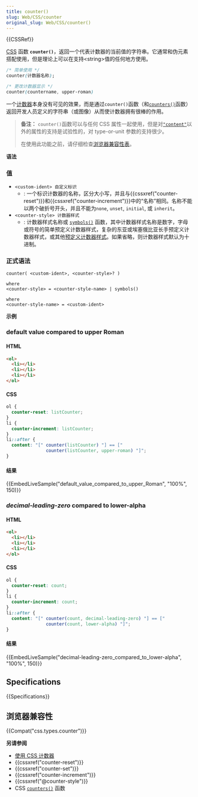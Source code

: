 ```yaml
---
title: counter()
slug: Web/CSS/counter
original_slug: Web/CSS/counter()
---
```

{{CSSRef}}

[CSS](/zh-CN/docs/Web/CSS) 函数 **`counter()`**，返回一个代表计数器的当前值的字符串。它通常和伪元素搭配使用，但是理论上可以在支持\<string>值的任何地方使用。

```css
/* 简单使用 */
counter(计数器名称);

/* 更改计数器显示 */
counter(countername, upper-roman)
```

一个[计数器](/zh-CN/docs/Web/CSS/CSS_Lists_and_Counters/Using_CSS_counters)本身没有可见的效果，而是通过`counter()`函数（和[`counters()`](/zh-CN/docs/Web/CSS/counters)函数）返回开发人员定义的字符串（或图像）从而使计数器拥有很棒的作用。

> **备注：** `counter()`函数可以与任何 CSS 属性一起使用，但是对[`"content"`](/zh-CN/docs/Web/CSS/content)以外的属性的支持是试验性的，对 type-or-unit 参数的支持很少。
>
> 在使用此功能之前，请仔细检查[浏览器兼容性表](#Browser_compatibility)。

**语法**

### 值

- `<custom-ident> 自定义标识`
  - : 一个标识计数器的名称，区分大小写，并且与{{cssxref("counter-reset")}}和{{cssxref("counter-increment")}}中的“名称”相同。名称不能以两个破折号开头，并且不能为`none`, `unset`, `initial`, 或 `inherit`。
- `<counter-style> 计数器样式`
  - : 计数器样式名称或 [`symbols()`](/zh-CN/docs/Web/CSS/symbols) 函数，其中计数器样式名称是数字，字母或符号的简单预定义计数器样式，复杂的东亚或埃塞俄比亚长手预定义计数器样式，或其他[预定义计数器样式](/zh-CN/docs/Web/CSS/CSS_Counter_Styles)。如果省略，则计数器样式默认为十进制。

### 正式语法

```
counter( <custom-ident>, <counter-style>? )

where
<counter-style> = <counter-style-name> | symbols()

where
<counter-style-name> = <custom-ident>
```

**示例**

### default value compared to upper Roman

#### HTML

```html
<ol>
  <li></li>
  <li></li>
  <li></li>
</ol>
```

#### CSS

```css
ol {
  counter-reset: listCounter;
}
li {
  counter-increment: listCounter;
}
li::after {
  content: "[" counter(listCounter) "] == ["
               counter(listCounter, upper-roman) "]";
}
```

#### 结果

{{EmbedLiveSample("default_value_compared_to_upper_Roman", "100%", 150)}}

### _decimal-leading-zero_ compared to lower-alpha

#### HTML

```html
<ol>
  <li></li>
  <li></li>
  <li></li>
</ol>
```

#### CSS

```css
ol {
  counter-reset: count;
}
li {
  counter-increment: count;
}
li::after {
  content: "[" counter(count, decimal-leading-zero) "] == ["
               counter(count, lower-alpha) "]";
}
```

#### 结果

{{EmbedLiveSample("decimal-leading-zero_compared_to_lower-alpha", "100%", 150)}}

## Specifications

{{Specifications}}

## 浏览器兼容性

{{Compat("css.types.counter")}}

**另请参阅**

- [使用 CSS 计数器](/zh-CN/docs/Web/CSS/CSS_Lists_and_Counters/Using_CSS_counters)
- {{cssxref("counter-reset")}}
- {{cssxref("counter-set")}}
- {{cssxref("counter-increment")}}
- {{cssxref("@counter-style")}}
- CSS [`counters()`](/zh-CN/docs/Web/CSS/counters) 函数
